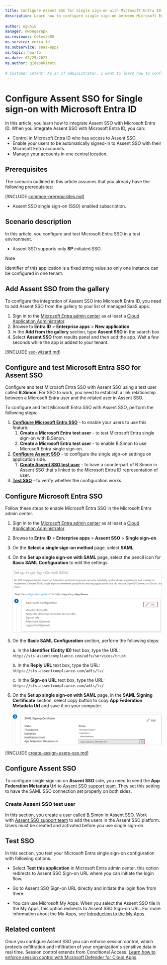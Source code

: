 ```yaml
---
title: Configure Assent SSO for Single sign-on with Microsoft Entra ID
description: Learn how to configure single sign-on between Microsoft Entra ID and Assent SSO.

author: nguhiu
manager: mwongerapk
ms.reviewer: CelesteDG
ms.service: entra-id
ms.subservice: saas-apps
ms.topic: how-to
ms.date: 03/25/2025
ms.author: gideonkiratu

# Customer intent: As an IT administrator, I want to learn how to configure single sign-on between Microsoft Entra ID and Assent SSO so that I can control who has access to Assent SSO, enable automatic sign-in with Microsoft Entra accounts, and manage my accounts in one central location.
---
```


# Configure Assent SSO for Single sign-on with Microsoft Entra ID

In this article,  you learn how to integrate Assent SSO with Microsoft Entra ID. When you integrate Assent SSO with Microsoft Entra ID, you can:

* Control in Microsoft Entra ID who has access to Assent SSO.
* Enable your users to be automatically signed-in to Assent SSO with their Microsoft Entra accounts.
* Manage your accounts in one central location.

## Prerequisites

The scenario outlined in this article assumes that you already have the following prerequisites:

[!INCLUDE [common-prerequisites.md](~/identity/saas-apps/includes/common-prerequisites.md)]
* Assent SSO single sign-on (SSO) enabled subscription.

## Scenario description

In this article,  you configure and test Microsoft Entra SSO in a test environment.

* Assent SSO supports only **SP** initiated SSO.

> [!NOTE]
> Identifier of this application is a fixed string value so only one instance can be configured in one tenant.

## Add Assent SSO from the gallery

To configure the integration of Assent SSO into Microsoft Entra ID, you need to add Assent SSO from the gallery to your list of managed SaaS apps.

1. Sign in to the [Microsoft Entra admin center](https://entra.microsoft.com) as at least a [Cloud Application Administrator](~/identity/role-based-access-control/permissions-reference.md#cloud-application-administrator).
1. Browse to **Entra ID** > **Enterprise apps** > **New application**.
1. In the **Add from the gallery** section, type **Assent SSO** in the search box.
1. Select **Assent SSO** from results panel and then add the app. Wait a few seconds while the app is added to your tenant.

[!INCLUDE [sso-wizard.md](~/identity/saas-apps/includes/sso-wizard.md)]

## Configure and test Microsoft Entra SSO for Assent SSO

Configure and test Microsoft Entra SSO with Assent SSO using a test user called **B.Simon**. For SSO to work, you need to establish a link relationship between a Microsoft Entra user and the related user in Assent SSO.

To configure and test Microsoft Entra SSO with Assent SSO, perform the following steps:

1. **[Configure Microsoft Entra SSO](#configure-microsoft-entra-sso)** - to enable your users to use this feature.
    1. **Create a Microsoft Entra test user** - to test Microsoft Entra single sign-on with B.Simon.
    1. **Create a Microsoft Entra test user** - to enable B.Simon to use Microsoft Entra single sign-on.
1. **[Configure Assent SSO](#configure-assent-sso)** - to configure the single sign-on settings on application side.
    1. **[Create Assent SSO test user](#create-assent-sso-test-user)** - to have a counterpart of B.Simon in Assent SSO that's linked to the Microsoft Entra ID representation of user.
1. **[Test SSO](#test-sso)** - to verify whether the configuration works.

## Configure Microsoft Entra SSO

Follow these steps to enable Microsoft Entra SSO in the Microsoft Entra admin center.

1. Sign in to the [Microsoft Entra admin center](https://entra.microsoft.com) as at least a [Cloud Application Administrator](~/identity/role-based-access-control/permissions-reference.md#cloud-application-administrator).
1. Browse to **Entra ID** > **Enterprise apps** > **Assent SSO** > **Single sign-on**.
1. On the **Select a single sign-on method** page, select **SAML**.
1. On the **Set up single sign-on with SAML** page, select the pencil icon for **Basic SAML Configuration** to edit the settings.

   ![Screenshot shows how to edit Basic SAML Configuration.](common/edit-urls.png "Basic Configuration")

1. On the **Basic SAML Configuration** section, perform the following steps:

    a. In the **Identifier (Entity ID)** text box, type the URL:
    `http://sts.assentcompliance.com/adfs/services/trust`

    b. In the **Reply URL** text box, type the URL:
    `https://sts.assentcompliance.com/adfs/ls/`

	c. In the **Sign-on URL** text box, type the URL:
    `https://sts.assentcompliance.com/adfs/ls/`

1. On the **Set up single sign-on with SAML** page, in the **SAML Signing Certificate** section, select copy button to copy **App Federation Metadata Url** and save it on your computer.

	![Screenshot shows the Certificate download link.](common/copy-metadataurl.png "Certificate")

[!INCLUDE [create-assign-users-sso.md](~/identity/saas-apps/includes/create-assign-users-sso.md)]

## Configure Assent SSO

To configure single sign-on on **Assent SSO** side, you need to send the **App Federation Metadata Url** to [Assent SSO support team](mailto:customersupport@assent.com). They set this setting to have the SAML SSO connection set properly on both sides.

### Create Assent SSO test user

In this section, you create a user called B.Simon in Assent SSO. Work with [Assent SSO support team](mailto:customersupport@assent.com) to add the users in the Assent SSO platform. Users must be created and activated before you use single sign-on.

## Test SSO 

In this section, you test your Microsoft Entra single sign-on configuration with following options.
 
* Select **Test this application** in Microsoft Entra admin center. this option redirects to Assent SSO Sign-on URL where you can initiate the login flow.
 
* Go to Assent SSO Sign-on URL directly and initiate the login flow from there.
 
* You can use Microsoft My Apps. When you select the Assent SSO tile in the My Apps, this option redirects to Assent SSO Sign-on URL. For more information about the My Apps, see [Introduction to the My Apps](https://support.microsoft.com/account-billing/sign-in-and-start-apps-from-the-my-apps-portal-2f3b1bae-0e5a-4a86-a33e-876fbd2a4510).

## Related content

Once you configure Assent SSO you can enforce session control, which protects exfiltration and infiltration of your organization's sensitive data in real time. Session control extends from Conditional Access. [Learn how to enforce session control with Microsoft Defender for Cloud Apps](/cloud-app-security/proxy-deployment-any-app).
